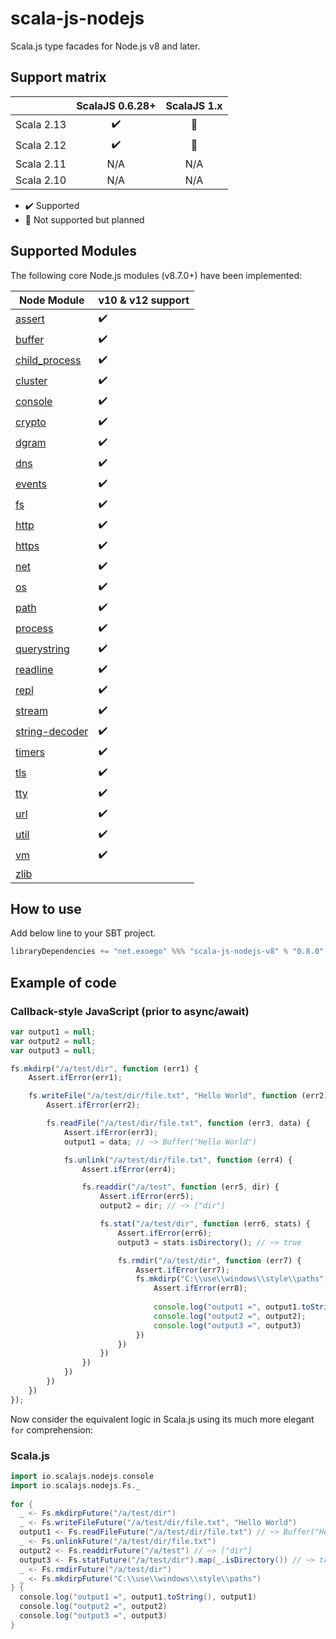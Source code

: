 # scala-js-nodejs

Scala.js type facades for Node.js v8 and later.

## Support matrix

|            |   ScalaJS 0.6.28+  |   ScalaJS 1.x  |
| ---------- | :----------------: | :------------: |
| Scala 2.13 | :heavy_check_mark: | :construction: |
| Scala 2.12 | :heavy_check_mark: | :construction: |
| Scala 2.11 |         N/A        |       N/A      |
| Scala 2.10 |         N/A        |       N/A      |

-   :heavy_check_mark: Supported
-   :construction: Not supported but planned

## Supported Modules

The following core Node.js modules (v8.7.0+) have been implemented:

| Node Module                                                  | v10 & v12 support  |
| ------------------------------------------------------------ | ------------------ |
| [assert](https://nodejs.org/api/assert.html)                 | :heavy_check_mark: |
| [buffer](https://nodejs.org/api/buffer.html)                 | :heavy_check_mark: |
| [child_process](https://nodejs.org/api/child_process.html)   | :heavy_check_mark: |
| [cluster](https://nodejs.org/api/cluster.html)               | :heavy_check_mark: |
| [console](https://nodejs.org/api/console.html)               | :heavy_check_mark: |
| [crypto](https://nodejs.org/api/crypto.html)                 | :heavy_check_mark: |
| [dgram](https://nodejs.org/api/dgram.html)                   | :heavy_check_mark: |
| [dns](https://nodejs.org/api/dns.html)                       | :heavy_check_mark: |
| [events](https://nodejs.org/api/events.html)                 | :heavy_check_mark: |
| [fs](https://nodejs.org/api/fs.html)                         | :heavy_check_mark: |
| [http](https://nodejs.org/api/http.html)                     | :heavy_check_mark: |
| [https](https://nodejs.org/api/https.html)                   | :heavy_check_mark: |
| [net](https://nodejs.org/api/net.html)                       | :heavy_check_mark: |
| [os](https://nodejs.org/api/os.html)                         | :heavy_check_mark: |
| [path](https://nodejs.org/api/path.html)                     | :heavy_check_mark: |
| [process](https://nodejs.org/api/process.html)               | :heavy_check_mark: |
| [querystring](https://nodejs.org/api/querystring.html)       | :heavy_check_mark: |
| [readline](https://nodejs.org/api/readline.html)             | :heavy_check_mark: |
| [repl](https://nodejs.org/api/repl.html)                     | :heavy_check_mark: |
| [stream](https://nodejs.org/api/stream.html)                 | :heavy_check_mark: |
| [string-decoder](https://nodejs.org/api/string_decoder.html) | :heavy_check_mark: |
| [timers](https://nodejs.org/api/timers.html)                 | :heavy_check_mark: |
| [tls](https://nodejs.org/api/tls.html)                       | :heavy_check_mark: |
| [tty](https://nodejs.org/api/tty.html)                       | :heavy_check_mark: |
| [url](https://nodejs.org/api/url.html)                       | :heavy_check_mark: |
| [util](https://nodejs.org/api/util.html)                     | :heavy_check_mark: |
| [vm](https://nodejs.org/api/vm.html)                         | :heavy_check_mark: |
| [zlib](https://nodejs.org/api/zlib.html)                     |                    |

## How to use

Add below line to your SBT project.

```sbt
libraryDependencies += "net.exoego" %%% "scala-js-nodejs-v8" % "0.8.0"
```

## Example of code

### Callback-style JavaScript (prior to async/await)

```javascript
var output1 = null;
var output2 = null;
var output3 = null;

fs.mkdirp("/a/test/dir", function (err1) {
    Assert.ifError(err1);

    fs.writeFile("/a/test/dir/file.txt", "Hello World", function (err2) {
        Assert.ifError(err2);

        fs.readFile("/a/test/dir/file.txt", function (err3, data) {
            Assert.ifError(err3);
            output1 = data; // ~> Buffer("Hello World")

            fs.unlink("/a/test/dir/file.txt", function (err4) {
                Assert.ifError(err4);

                fs.readdir("/a/test", function (err5, dir) {
                    Assert.ifError(err5);
                    output2 = dir; // ~> ["dir"]

                    fs.stat("/a/test/dir", function (err6, stats) {
                        Assert.ifError(err6);
                        output3 = stats.isDirectory(); // ~> true

                        fs.rmdir("/a/test/dir", function (err7) {
                            Assert.ifError(err7);
                            fs.mkdirp("C:\\use\\windows\\style\\paths", function (err8) {
                                Assert.ifError(err8);
                                
                                console.log("output1 =", output1.toString(), output1);
                                console.log("output2 =", output2);
                                console.log("output3 =", output3)
                            })
                        })
                    })
                })
            })
        })
    })
});
```

Now consider the equivalent logic in Scala.js using its much more elegant `for` comprehension:

### Scala.js

```scala
import io.scalajs.nodejs.console
import io.scalajs.nodejs.Fs._
  
for {
  _ <- Fs.mkdirpFuture("/a/test/dir")
  _ <- Fs.writeFileFuture("/a/test/dir/file.txt", "Hello World")
  output1 <- Fs.readFileFuture("/a/test/dir/file.txt") // ~> Buffer("Hello World")
  _ <- Fs.unlinkFuture("/a/test/dir/file.txt")
  output2 <- Fs.readdirFuture("/a/test") // ~> ["dir"]
  output3 <- Fs.statFuture("/a/test/dir").map(_.isDirectory()) // ~> true
  _ <- Fs.rmdirFuture("/a/test/dir")
  _ <- Fs.mkdirpFuture("C:\\use\\windows\\style\\paths")
} {
  console.log("output1 =", output1.toString(), output1)
  console.log("output2 =", output2)
  console.log("output3 =", output3)
}
```
